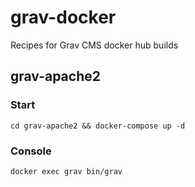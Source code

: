 # grav-docker
Recipes for Grav CMS docker hub builds

## grav-apache2

### Start

```
cd grav-apache2 && docker-compose up -d
```

### Console

```
docker exec grav bin/grav
```
